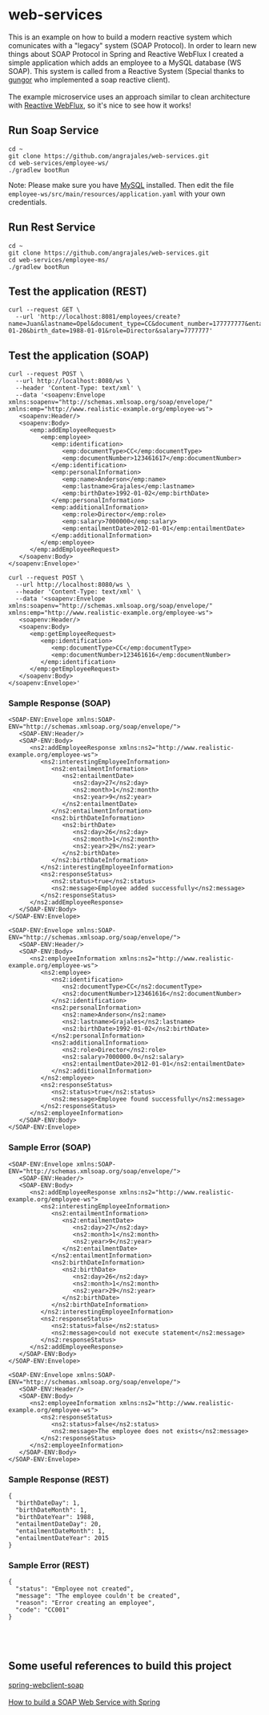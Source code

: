# web-services

This is an example on how to build a modern reactive system which comunicates with a "legacy" system (SOAP Protocol). In order to learn new things about SOAP Protocol in Spring and Reactive WebFlux I created a simple application which adds an employee to a MySQL database (WS SOAP). This system is called from a Reactive System (Special thanks to [gungor](https://github.com/gungor/) who implemented a soap reactive client).
<br/>
<br/>
The example microservice uses an approach similar to clean architecture with [Reactive WebFlux](https://docs.spring.io/spring-framework/docs/current/reference/html/web-reactive.html), so it's nice to see how it works!

## Run Soap Service

```
cd ~
git clone https://github.com/angrajales/web-services.git
cd web-services/employee-ws/
./gradlew bootRun
```
Note: Please make sure you have [MySQL](https://dev.mysql.com/downloads/) installed. Then edit the file ```employee-ws/src/main/resources/application.yaml``` with your own credentials.

## Run Rest Service
```
cd ~
git clone https://github.com/angrajales/web-services.git
cd web-services/employee-ms/
./gradlew bootRun
```

## Test the application (REST)

```
curl --request GET \
  --url 'http://localhost:8081/employees/create?name=Juan&lastname=Opel&document_type=CC&document_number=177777777&entailment_date=2015-01-20&birth_date=1988-01-01&role=Director&salary=7777777'
```

## Test the application (SOAP)

```
curl --request POST \
  --url http://localhost:8080/ws \
  --header 'Content-Type: text/xml' \
  --data '<soapenv:Envelope xmlns:soapenv="http://schemas.xmlsoap.org/soap/envelope/" xmlns:emp="http://www.realistic-example.org/employee-ws">
   <soapenv:Header/>
   <soapenv:Body>
      <emp:addEmployeeRequest>
         <emp:employee>
            <emp:identification>
               <emp:documentType>CC</emp:documentType>
               <emp:documentNumber>123461617</emp:documentNumber>
            </emp:identification>
            <emp:personalInformation>
               <emp:name>Anderson</emp:name>
               <emp:lastname>Grajales</emp:lastname>
               <emp:birthDate>1992-01-02</emp:birthDate>
            </emp:personalInformation>
            <emp:additionalInformation>
               <emp:role>Director</emp:role>
               <emp:salary>7000000</emp:salary>
               <emp:entailmentDate>2012-01-01</emp:entailmentDate>
            </emp:additionalInformation>
         </emp:employee>
      </emp:addEmployeeRequest>
   </soapenv:Body>
</soapenv:Envelope>'
```
```
curl --request POST \
  --url http://localhost:8080/ws \
  --header 'Content-Type: text/xml' \
  --data '<soapenv:Envelope xmlns:soapenv="http://schemas.xmlsoap.org/soap/envelope/" xmlns:emp="http://www.realistic-example.org/employee-ws">
   <soapenv:Header/>
   <soapenv:Body>
      <emp:getEmployeeRequest>
         <emp:identification>
            <emp:documentType>CC</emp:documentType>
            <emp:documentNumber>123461616</emp:documentNumber>
         </emp:identification>
      </emp:getEmployeeRequest>
   </soapenv:Body>
</soapenv:Envelope>'
```

### Sample Response (SOAP)
```
<SOAP-ENV:Envelope xmlns:SOAP-ENV="http://schemas.xmlsoap.org/soap/envelope/">
   <SOAP-ENV:Header/>
   <SOAP-ENV:Body>
      <ns2:addEmployeeResponse xmlns:ns2="http://www.realistic-example.org/employee-ws">
         <ns2:interestingEmployeeInformation>
            <ns2:entailmentInformation>
               <ns2:entailmentDate>
                  <ns2:day>27</ns2:day>
                  <ns2:month>1</ns2:month>
                  <ns2:year>9</ns2:year>
               </ns2:entailmentDate>
            </ns2:entailmentInformation>
            <ns2:birthDateInformation>
               <ns2:birthDate>
                  <ns2:day>26</ns2:day>
                  <ns2:month>1</ns2:month>
                  <ns2:year>29</ns2:year>
               </ns2:birthDate>
            </ns2:birthDateInformation>
         </ns2:interestingEmployeeInformation>
         <ns2:responseStatus>
            <ns2:status>true</ns2:status>
            <ns2:message>Employee added successfully</ns2:message>
         </ns2:responseStatus>
      </ns2:addEmployeeResponse>
   </SOAP-ENV:Body>
</SOAP-ENV:Envelope>
```
```
<SOAP-ENV:Envelope xmlns:SOAP-ENV="http://schemas.xmlsoap.org/soap/envelope/">
   <SOAP-ENV:Header/>
   <SOAP-ENV:Body>
      <ns2:employeeInformation xmlns:ns2="http://www.realistic-example.org/employee-ws">
         <ns2:employee>
            <ns2:identification>
               <ns2:documentType>CC</ns2:documentType>
               <ns2:documentNumber>123461616</ns2:documentNumber>
            </ns2:identification>
            <ns2:personalInformation>
               <ns2:name>Anderson</ns2:name>
               <ns2:lastname>Grajales</ns2:lastname>
               <ns2:birthDate>1992-01-02</ns2:birthDate>
            </ns2:personalInformation>
            <ns2:additionalInformation>
               <ns2:role>Director</ns2:role>
               <ns2:salary>7000000.0</ns2:salary>
               <ns2:entailmentDate>2012-01-01</ns2:entailmentDate>
            </ns2:additionalInformation>
         </ns2:employee>
         <ns2:responseStatus>
            <ns2:status>true</ns2:status>
            <ns2:message>Employee found successfully</ns2:message>
         </ns2:responseStatus>
      </ns2:employeeInformation>
   </SOAP-ENV:Body>
</SOAP-ENV:Envelope>
```
### Sample Error (SOAP)
```
<SOAP-ENV:Envelope xmlns:SOAP-ENV="http://schemas.xmlsoap.org/soap/envelope/">
   <SOAP-ENV:Header/>
   <SOAP-ENV:Body>
      <ns2:addEmployeeResponse xmlns:ns2="http://www.realistic-example.org/employee-ws">
         <ns2:interestingEmployeeInformation>
            <ns2:entailmentInformation>
               <ns2:entailmentDate>
                  <ns2:day>27</ns2:day>
                  <ns2:month>1</ns2:month>
                  <ns2:year>9</ns2:year>
               </ns2:entailmentDate>
            </ns2:entailmentInformation>
            <ns2:birthDateInformation>
               <ns2:birthDate>
                  <ns2:day>26</ns2:day>
                  <ns2:month>1</ns2:month>
                  <ns2:year>29</ns2:year>
               </ns2:birthDate>
            </ns2:birthDateInformation>
         </ns2:interestingEmployeeInformation>
         <ns2:responseStatus>
            <ns2:status>false</ns2:status>
            <ns2:message>could not execute statement</ns2:message>
         </ns2:responseStatus>
      </ns2:addEmployeeResponse>
   </SOAP-ENV:Body>
</SOAP-ENV:Envelope>

<SOAP-ENV:Envelope xmlns:SOAP-ENV="http://schemas.xmlsoap.org/soap/envelope/">
   <SOAP-ENV:Header/>
   <SOAP-ENV:Body>
      <ns2:employeeInformation xmlns:ns2="http://www.realistic-example.org/employee-ws">
         <ns2:responseStatus>
            <ns2:status>false</ns2:status>
            <ns2:message>The employee does not exists</ns2:message>
         </ns2:responseStatus>
      </ns2:employeeInformation>
   </SOAP-ENV:Body>
</SOAP-ENV:Envelope>
```

### Sample Response (REST)
```
{
  "birthDateDay": 1,
  "birthDateMonth": 1,
  "birthDateYear": 1988,
  "entailmentDateDay": 20,
  "entailmentDateMonth": 1,
  "entailmentDateYear": 2015
}
```
### Sample Error (REST)
```
{
  "status": "Employee not created",
  "message": "The employee couldn't be created",
  "reason": "Error creating an employee",
  "code": "CC001"
}
```
<br/>
<br/>

## Some useful references to build this project

[spring-webclient-soap](https://github.com/gungor/spring-webclient-soap)
<br/> <br/>
[How to build a SOAP Web Service with Spring](https://www.javaspringclub.com/publish-and-consume-soap-web-services-using-spring-boot-part-1/)
